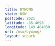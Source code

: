 ```yaml
---
title: BYWONG
state: NSW
postcode: 2621
latitude: -35.4698
longitude: 149.484038
url: /nsw/bywong/
layout: suburb
---
```

